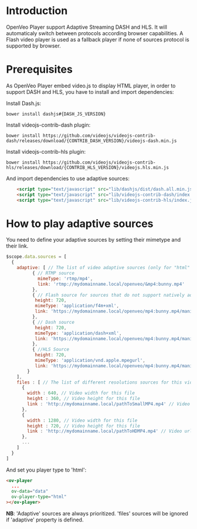 # Introduction

OpenVeo Player support Adaptive Streaming DASH and HLS. It will automaticaly switch between protocols according browser capabilities.
A Flash video player is used as a fallback player if none of sources protocol is supported by browser.

# Prerequisites

As OpenVeo Player embed video.js to display HTML player, in order to support DASH and HLS, you have to install and import dependencies:

Install Dash.js:

    bower install dashjs#{DASH_JS_VERSION}

Install videojs-contrib-dash plugin:

    bower install https://github.com/videojs/videojs-contrib-dash/releases/download/{CONTRIB_DASH_VERSION}/videojs-dash.min.js

Install videojs-contrib-hls plugin:

    bower install https://github.com/videojs/videojs-contrib-hls/releases/download/{CONTRIB_HLS_VERSION}/videojs.hls.min.js

And import dependencies to use adaptive sources:
```html
    <script type="text/javascript" src="lib/dashjs/dist/dash.all.min.js"></script>
    <script type="text/javascript" src="lib/videojs-contrib-dash/index.js"></script>
    <script type="text/javascript" src="lib/videojs-contrib-hls/index.js"></script>
```

# How to play adaptive sources
You need to define your adaptive sources by setting their mimetype and their link.
```javascript
$scope.data.sources = [
  {
    adaptive: [ // The list of video adaptive sources (only for "html" player)
          { // RTMP source
            mimeType: 'rtmp/mp4',
            link: 'rtmp://mydomainname.local/openveo/&mp4:bunny.mp4'
          },
          { // Flash source for sources that do not support natively adaptive streaming
           height: 720,
           mimeType: 'application/f4m+xml',
           link: 'https://mydomainname.local/openveo/mp4:bunny.mp4/manifest.f4m'
          },
          { // Dash source
           height: 720,
           mimeType: 'application/dash+xml',
           link: 'https://mydomainname.local/openveo/mp4:bunny.mp4/manifest.mpd'
          },
          { //HLS Source
           height: 720,
           mimeType: 'application/vnd.apple.mpegurl',
           link: 'https://mydomainname.local/openveo/mp4:bunny.mp4/manifest.m3u8'
        }
    ],
    files : [ // The list of different resolutions sources for this video (only for "html" player)
      {
        width : 640, // Video width for this file
        height : 360, // Video height for this file
        link : 'http://mydomainname.local/pathToSmallMP4.mp4' // Video url
      },
      {
        width : 1280, // Video width for this file
        height : 720, // Video height for this file
        link : 'http://mydomainname.local/pathToHDMP4.mp4' // Video url
      },
      ...
    ]
  }
]
```

And set you player type to 'html':
```html
<ov-player
  ...
  ov-data="data"
  ov-player-type="html"
></ov-player>
```

**NB**: 'Adaptive' sources are always prioritized. 'files' sources will be ignored if 'adaptive' property is defined.
